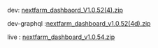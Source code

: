 
dev: [nextfarm_dashbaord_V1.0.52(4).zip](https://github.com/user-attachments/files/17455890/nextfarm_dashbaord_V1.0.52.4.zip)



dev-graphql :[nextfarm_dashboard_v1.0.52(4d).zip](https://github.com/user-attachments/files/17445315/nextfarm_dashboard_v1.0.52.4d.zip)





live : 
[nextfarm_dashboard_v1.0.54.zip](https://github.com/user-attachments/files/17486524/nextfarm_dashboard_v1.0.54.zip)
